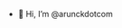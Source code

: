 - 👋 Hi, I’m @arunckdotcom

<!---
arunckdotcom/arunckdotcom is a ✨ special ✨ repository because its `README.md` (this file) appears on your GitHub profile.
You can click the Preview link to take a look at your changes.
--->
